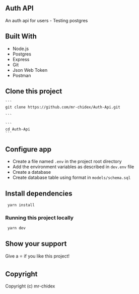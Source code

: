 ## Auth API

An auth api for users - Testing postgres

## Built With

- Node.js
- Postgres
- Express
- Git
- Json Web Token
- Postman

## Clone this project

    ```
    git clone https://github.com/mr-chidex/Auth-Api.git

    ```
    
    ```
    cd Auth-Api
    ```

## Configure app

- Create a file named `.env` in the project root directory
- Add the environment variables as described in `dev.env` file
- Create a database
- Create database table using format in `models/schema.sql`

## Install dependencies

```
 yarn install
```

### Running this project locally

```
 yarn dev
```

## Show your support

Give a ⭐️ if you like this project!

## Copyright

Copyright (c) mr-chidex
